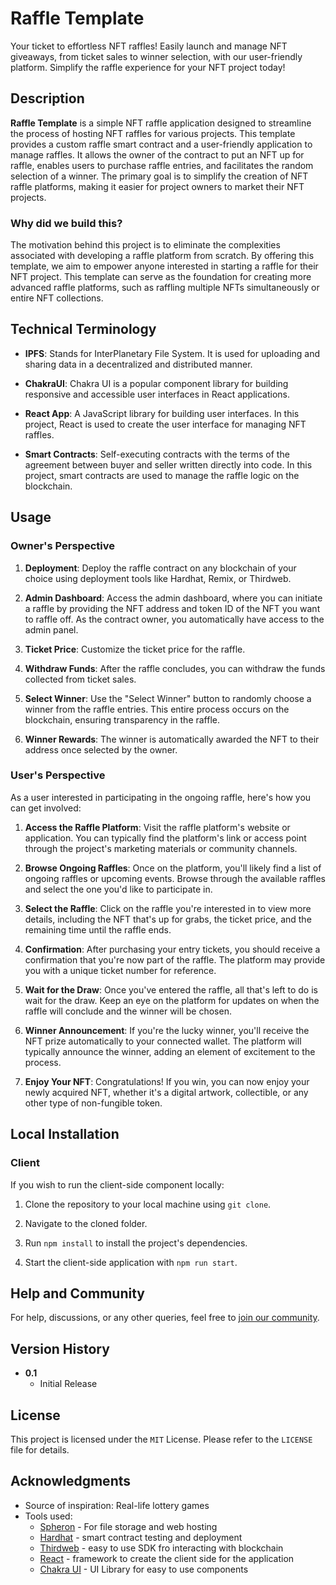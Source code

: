 # Raffle Template

Your ticket to effortless NFT raffles! Easily launch and manage NFT giveaways, from ticket sales to winner selection, with our user-friendly platform. Simplify the raffle experience for your NFT project today!

## Description

**Raffle Template** is a simple NFT raffle application designed to streamline the process of hosting NFT raffles for various projects. This template provides a custom raffle smart contract and a user-friendly application to manage raffles. It allows the owner of the contract to put an NFT up for raffle, enables users to purchase raffle entries, and facilitates the random selection of a winner. The primary goal is to simplify the creation of NFT raffle platforms, making it easier for project owners to market their NFT projects.

### Why did we build this?

The motivation behind this project is to eliminate the complexities associated with developing a raffle platform from scratch. By offering this template, we aim to empower anyone interested in starting a raffle for their NFT project. This template can serve as the foundation for creating more advanced raffle platforms, such as raffling multiple NFTs simultaneously or entire NFT collections.

## Technical Terminology

- **IPFS**: Stands for InterPlanetary File System. It is used for uploading and sharing data in a decentralized and distributed manner.

- **ChakraUI**: Chakra UI is a popular component library for building responsive and accessible user interfaces in React applications.

- **React App**: A JavaScript library for building user interfaces. In this project, React is used to create the user interface for managing NFT raffles.

- **Smart Contracts**: Self-executing contracts with the terms of the agreement between buyer and seller written directly into code. In this project, smart contracts are used to manage the raffle logic on the blockchain.

## Usage

### Owner's Perspective

1. **Deployment**: Deploy the raffle contract on any blockchain of your choice using deployment tools like Hardhat, Remix, or Thirdweb.

2. **Admin Dashboard**: Access the admin dashboard, where you can initiate a raffle by providing the NFT address and token ID of the NFT you want to raffle off. As the contract owner, you automatically have access to the admin panel.

3. **Ticket Price**: Customize the ticket price for the raffle.

4. **Withdraw Funds**: After the raffle concludes, you can withdraw the funds collected from ticket sales.

5. **Select Winner**: Use the "Select Winner" button to randomly choose a winner from the raffle entries. This entire process occurs on the blockchain, ensuring transparency in the raffle.

6. **Winner Rewards**: The winner is automatically awarded the NFT to their address once selected by the owner.

### User's Perspective

As a user interested in participating in the ongoing raffle, here's how you can get involved:

1. **Access the Raffle Platform**: Visit the raffle platform's website or application. You can typically find the platform's link or access point through the project's marketing materials or community channels.

2. **Browse Ongoing Raffles**: Once on the platform, you'll likely find a list of ongoing raffles or upcoming events. Browse through the available raffles and select the one you'd like to participate in.

3. **Select the Raffle**: Click on the raffle you're interested in to view more details, including the NFT that's up for grabs, the ticket price, and the remaining time until the raffle ends.

4. **Confirmation**: After purchasing your entry tickets, you should receive a confirmation that you're now part of the raffle. The platform may provide you with a unique ticket number for reference.

5. **Wait for the Draw**: Once you've entered the raffle, all that's left to do is wait for the draw. Keep an eye on the platform for updates on when the raffle will conclude and the winner will be chosen.

6. **Winner Announcement**: If you're the lucky winner, you'll receive the NFT prize automatically to your connected wallet. The platform will typically announce the winner, adding an element of excitement to the process.

7. **Enjoy Your NFT**: Congratulations! If you win, you can now enjoy your newly acquired NFT, whether it's a digital artwork, collectible, or any other type of non-fungible token.

## Local Installation

### Client

If you wish to run the client-side component locally:

1. Clone the repository to your local machine using `git clone`.

2. Navigate to the cloned folder.

3. Run `npm install` to install the project's dependencies.

4. Start the client-side application with `npm run start`.

## Help and Community

For help, discussions, or any other queries, feel free to [join our community](https://community.spheron.network/).

## Version History

- **0.1**
  - Initial Release

## License

This project is licensed under the `MIT` License. Please refer to the `LICENSE` file for details.

## Acknowledgments

- Source of inspiration: Real-life lottery games
- Tools used:
  - [Spheron](https://spheron.network/) - For file storage and web hosting
  - [Hardhat](https://hardhat.org/) - smart contract testing and deployment
  - [ Thirdweb](https://thirdweb.com/) - easy to use SDK fro interacting with blockchain
  - [React](https://react.dev/) - framework to create the client side for the application
  - [Chakra UI](https://chakra-ui.com/) - UI Library for easy to use components
